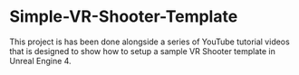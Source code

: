 # Simple-VR-Shooter-Template

This project is has been done alongside a series of YouTube tutorial videos that is designed to show how to setup a sample VR Shooter template in Unreal Engine 4.
